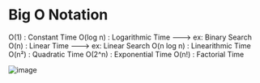 # Big O Notation

O(1) : Constant Time
O(log n) : Logarithmic Time ---> ex: Binary Search
O(n) : Linear Time ---> ex: Linear Search
O(n log n) : Linearithmic Time
O(n²) : Quadratic Time
O(2^n) : Exponential Time
O(n!) : Factorial Time



![image](https://github.com/user-attachments/assets/0ddc6b40-b493-45dd-86b3-5de80dfbec43)
